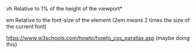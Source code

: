 vh	Relative to 1% of the height of the viewport*

em	Relative to the font-size of the element (2em means 2 times the size of the current font)

https://www.w3schools.com/howto/howto_css_parallax.asp (maybe doing this)